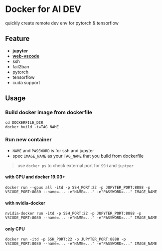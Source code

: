 # Docker for AI DEV
quickly create remote dev env for pytorch & tensorflow

## Feature
- **jupyter**
- [**web-vscode**](https://github.com/cdr/code-server)
- ssh
- fail2ban
- pytorch
- tensorflow
- cuda support

## Usage
### Build docker image from dockerfile
```
cd DOCKERFILE_DIR
docker build -t=TAG_NAME .
```

### Run new container
- `NAME` and `PASSWORD` is for ssh and jupyter
- spec `IMAGE_NAME` as your `TAG_NAME` that you build from dockerfile
> use `docker ps` to check external port for `SSH` and `juptyer` 

#### with GPU and docker 19.03+
```
docker run --gpus all -itd -p SSH_PORT:22 -p JUPYTER_PORT:8888 -p VSCODE_PORT:8080 --name=... -e"NAME=..." -e"PASSWORD=..." IMAGE_NAME
```
#### with nvidia-docker
```
nvidia-docker run -itd -p SSH_PORT:22 -p JUPYTER_PORT:8888 -p VSCODE_PORT:8080 --name=... -e"NAME=..." -e"PASSWORD=..." IMAGE_NAME
```
#### only CPU
```
docker run -itd -p SSH_PORT:22 -p JUPYTER_PORT:8888 -p VSCODE_PORT:8080 --name=... -e"NAME=..." -e"PASSWORD=..." IMAGE_NAME
```
